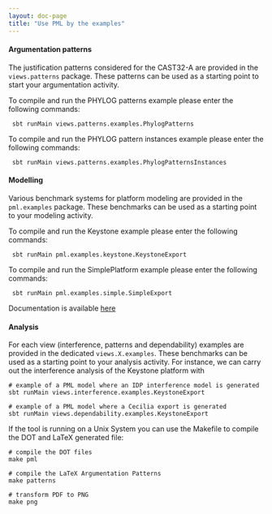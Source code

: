 ```yaml
---
layout: doc-page
title: "Use PML by the examples"
---
```


#### Argumentation patterns

The justification patterns considered for the CAST32-A are provided in the ``views.patterns`` package.
These patterns can be used as a starting point to start your argumentation activity.

To compile and run the PHYLOG patterns example please enter the following commands:

```sbtshell
 sbt runMain views.patterns.examples.PhylogPatterns
```

To compile and run the PHYLOG pattern instances example please enter the following commands:

```sbtshell
 sbt runMain views.patterns.examples.PhylogPatternsInstances
```

#### Modelling

Various benchmark systems for platform modeling are provided
in the ``pml.examples`` package. These benchmarks can be used as a starting point to
your modeling activity.

To compile and run the Keystone example please enter the following commands:

```sbtshell
 sbt runMain pml.examples.keystone.KeystoneExport
```

To compile and run the SimplePlatform example please enter the following commands:

```sbtshell
 sbt runMain pml.examples.simple.SimpleExport
```

Documentation is available [here](example/simpleKeystone/index.md)

#### Analysis

For each view (interference, patterns and dependability) examples are provided in the dedicated ``views.X.examples``.
These benchmarks can be used as a starting point to
your analysis activity. For instance, we can carry out the interference analysis of the Keystone platform with

 ```sbtshell
 # example of a PML model where an IDP interference model is generated
 sbt runMain views.interference.examples.KeystoneExport

 # example of a PML model where a Cecilia export is generated 
sbt runMain views.dependability.examples.KeystoneExport
 ```

If the tool is running on a Unix System you can use the Makefile to compile the DOT and LaTeX generated file:

```shell
# compile the DOT files
make pml
 
# compile the LaTeX Argumentation Patterns
make patterns

# transform PDF to PNG
make png
``` 